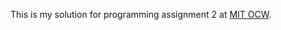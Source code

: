 This is my solution for programming assignment 2 at [MIT OCW](https://ocw.mit.edu/courses/electrical-engineering-and-computer-science/6-006-introduction-to-algorithms-fall-2011/assignments/).
